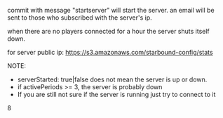 commit with message "startserver" will start the server. an email will be sent to those who subscribed with the server's ip.

when there are no players connected for a hour the server shuts itself down.

for server public ip: https://s3.amazonaws.com/starbound-config/stats

NOTE:
- serverStarted: true|false does not mean the server is up or down.
- if activePeriods >= 3, the server is probably down
- If you are still not sure if the server is running just try to connect to it

8
